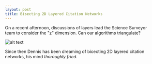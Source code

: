 ```yaml
---
layout: post
title: Bisecting 2D Layered Citation Networks
---
```


On a recent afternoon, discussions of layers lead the Science Surveyor team to consider the "z" dimension. ​Can our algorithms triangulate?

![alt text](https://dl.dropboxusercontent.com/u/7595728/Thoroughly_Fried.png)

Since then Dennis has been dreaming of bicecting 2D layered citation networks, his mind *thoroughly fried*.